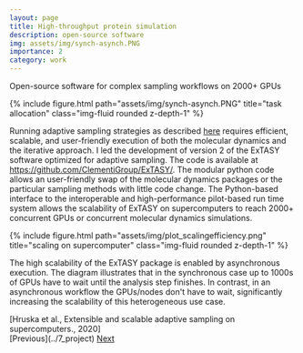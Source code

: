 ```yaml
---
layout: page
title: High-throughput protein simulation
description: open-source software 
img: assets/img/synch-asynch.PNG
importance: 2
category: work
---
```

Open-source software for complex sampling workflows on 2000+ GPUs
<div class="row justify-content-sm-center">
    <div class="col-sm-10 mt-3 mt-md-0">
        {% include figure.html path="assets/img/synch-asynch.PNG" title="task allocation" class="img-fluid rounded z-depth-1" %}
    </div>
</div>

Running adaptive sampling strategies as described [here](../6_project) requires efficient, scalable, and user-friendly execution of both the molecular dynamics and the iterative approach. I led the development of version 2 of the ExTASY software optimized for adaptive sampling. The code is available at <a href="https://github.com/ClementiGroup/ExTASY/">https://github.com/ClementiGroup/ExTASY/</a>. The modular python code allows an user-friendly swap of the molecular dynamics packages or the particular sampling methods with little code change. The Python-based interface to the interoperable and high-performance pilot-based run time system allows the scalability of ExTASY on supercomputers to reach 2000+ concurrent GPUs or concurrent molecular dynamics simulations.  


<div class="row justify-content-sm-center">
    <div class="col-sm-6 mt-3 mt-md-0">
        {% include figure.html path="assets/img/plot_scalingefficiency.png" title="scaling on supercomputer" class="img-fluid rounded z-depth-1" %}
    </div>
</div>

The high scalability of the ExTASY package is enabled by asynchronous execution. The diagram illustrates that in the synchronous case up to 1000s of GPUs have to wait until the analysis step finishes. In contrast, in an asynchronous workflow the GPUs/nodes don't have to wait, significantly increasing the scalability of this heterogeneous use case. 
<div class="caption"> [Hruska et al., Extensible and scalable adaptive sampling on supercomputers., 2020]
</div>
[Previous](../7_project) <a href="../9_project" class="right">Next</a>
